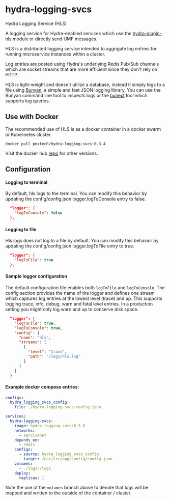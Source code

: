 # hydra-logging-svcs
Hydra Logging Service (HLS)

A logging service for Hydra-enabled services which use the [hydra-plugin-hls](https://github.com/pnxtech/hydra-plugin-hls) module or directly send UMF messages.

HLS is a distributed logging service intended to aggrigate log entries for running microservice instances within a cluster.

Log entries are posted using Hydra's underlying Redis Pub/Sub channels which are socket streams that are more efficient since they don't rely on HTTP.

HLS is light-weight and doesn't utilize a database, instead it simply logs to a file using [Bunyan](https://www.npmjs.com/package/bunyan), a simple and fast JSON logging library.  You can use the Bunyan command line tool to inspects logs or the [bunext](https://www.npmjs.com/package/bunext) tool which supports log queries.

## Use with Docker
The recommended use of HLS is as a docker container in a docker swarm or Kubernetes cluster.

`docker pull pnxtech/hydra-logging-svcs:0.3.4`

Visit the docker hub [repo](https://hub.docker.com/repository/registry-1.docker.io/pnxtech/hydra-logging-svcs/tags?page=1
) for other versions.

## Configuration
#### Logging to terminal

By default, hls logs to the terminal.  You can modify this behavior by updating the config/config.json logger.logToConsole entry to false.

```json
  "logger": {
    "logToConsole": false
  },
```

#### Logging to file

Hls logs does not log to a file by default.  You can modify this behavior by updating the config/config.json logger.logToFile entry to true.

```json
  "logger": {
    "logToFile": true
  },
```

#### Sample logger configuration

The default configuration file enables both `logToFile` and `logToConsole`.  The config section provides the name of the logger and defines one stream which captures log entries at the lowest level (trace) and up.  This supports logging trace, info, debug, warn and fatal level entries. In a production setting you might only log warn and up to conserve disk space.

```json
  "logger": {
    "logToFile": true,
    "logToConsole": true,
    "config": {
      "name": "hls",
      "streams": [
        {
          "level": "trace",
          "path": "/logs/hls.log"
        }
      ]
    }
  }
```

#### Example docker compose entries:

```yaml
configs:
  hydra_logging_svcs_config:
    file: ./hydra-logging-svcs-config.json
```

```yaml
services:
  hydra-logging-svcs:
    image: hydra-logging-svcs:0.3.0
    networks:
      - servicenet
    depends_on:
      - redis
    configs:
      - source: hydra_logging_svcs_config
        target: /usr/src/app/config/config.json
    volumes:
      - ./logs:/logs
    deploy:
      replicas: 1
```

Note the use of the `volumes` branch above to denote that logs will be mapped and written to the outside of the container / cluster.

